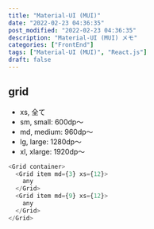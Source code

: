 ```yaml
---
title: "Material-UI (MUI)"
date: "2022-02-23 04:36:35"
post_modified: "2022-02-23 04:36:35"
description: "Material-UI (MUI) メモ"
categories: ["FrontEnd"]
tags: ["Material-UI (MUI)", "React.js"]
draft: false
---
```


## grid

- xs, 全て
- sm, small: 600dp〜
- md, medium: 960dp〜
- lg, large: 1280dp〜
- xl, xlarge: 1920dp〜

```js
<Grid container>
  <Grid item md={3} xs={12}>
    any
  </Grid>
  <Grid item md={9} xs={12}>
    any
  </Grid>
</Grid>
```
